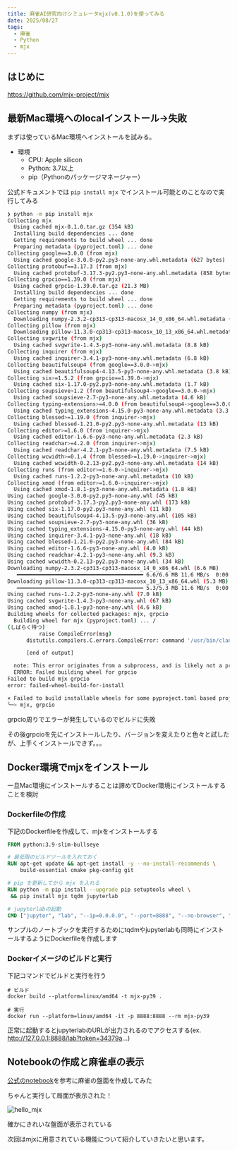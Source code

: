 ```yaml
---
title: 麻雀AI研究向けシミュレータmjx(v0.1.0)を使ってみる
date: 2025/08/27
tags:
  - 麻雀
  - Python
  - mjx
---
```


## はじめに

https://github.com/mjx-project/mjx

## 最新Mac環境へのlocalインストール→失敗

まずは使っているMac環境へインストールを試みる。

- 環境
  - CPU: Apple silicon
  - Python:  3.7以上
  - pip（Pythonのパッケージマネージャー）

公式ドキュメントでは `pip install mjx` でインストール可能とのことなので実行してみる

```bash
❯ python -m pip install mjx
Collecting mjx
  Using cached mjx-0.1.0.tar.gz (354 kB)
  Installing build dependencies ... done
  Getting requirements to build wheel ... done
  Preparing metadata (pyproject.toml) ... done
Collecting google==3.0.0 (from mjx)
  Using cached google-3.0.0-py2.py3-none-any.whl.metadata (627 bytes)
Collecting protobuf==3.17.3 (from mjx)
  Using cached protobuf-3.17.3-py2.py3-none-any.whl.metadata (858 bytes)
Collecting grpcio==1.39.0 (from mjx)
  Using cached grpcio-1.39.0.tar.gz (21.3 MB)
  Installing build dependencies ... done
  Getting requirements to build wheel ... done
  Preparing metadata (pyproject.toml) ... done
Collecting numpy (from mjx)
  Downloading numpy-2.3.2-cp313-cp313-macosx_14_0_x86_64.whl.metadata (62 kB)
Collecting pillow (from mjx)
  Downloading pillow-11.3.0-cp313-cp313-macosx_10_13_x86_64.whl.metadata (9.0 kB)
Collecting svgwrite (from mjx)
  Using cached svgwrite-1.4.3-py3-none-any.whl.metadata (8.8 kB)
Collecting inquirer (from mjx)
  Using cached inquirer-3.4.1-py3-none-any.whl.metadata (6.8 kB)
Collecting beautifulsoup4 (from google==3.0.0->mjx)
  Using cached beautifulsoup4-4.13.5-py3-none-any.whl.metadata (3.8 kB)
Collecting six>=1.5.2 (from grpcio==1.39.0->mjx)
  Using cached six-1.17.0-py2.py3-none-any.whl.metadata (1.7 kB)
Collecting soupsieve>1.2 (from beautifulsoup4->google==3.0.0->mjx)
  Using cached soupsieve-2.7-py3-none-any.whl.metadata (4.6 kB)
Collecting typing-extensions>=4.0.0 (from beautifulsoup4->google==3.0.0->mjx)
  Using cached typing_extensions-4.15.0-py3-none-any.whl.metadata (3.3 kB)
Collecting blessed>=1.19.0 (from inquirer->mjx)
  Using cached blessed-1.21.0-py2.py3-none-any.whl.metadata (13 kB)
Collecting editor>=1.6.0 (from inquirer->mjx)
  Using cached editor-1.6.6-py3-none-any.whl.metadata (2.3 kB)
Collecting readchar>=4.2.0 (from inquirer->mjx)
  Using cached readchar-4.2.1-py3-none-any.whl.metadata (7.5 kB)
Collecting wcwidth>=0.1.4 (from blessed>=1.19.0->inquirer->mjx)
  Using cached wcwidth-0.2.13-py2.py3-none-any.whl.metadata (14 kB)
Collecting runs (from editor>=1.6.0->inquirer->mjx)
  Using cached runs-1.2.2-py3-none-any.whl.metadata (10 kB)
Collecting xmod (from editor>=1.6.0->inquirer->mjx)
  Using cached xmod-1.8.1-py3-none-any.whl.metadata (1.8 kB)
Using cached google-3.0.0-py2.py3-none-any.whl (45 kB)
Using cached protobuf-3.17.3-py2.py3-none-any.whl (173 kB)
Using cached six-1.17.0-py2.py3-none-any.whl (11 kB)
Using cached beautifulsoup4-4.13.5-py3-none-any.whl (105 kB)
Using cached soupsieve-2.7-py3-none-any.whl (36 kB)
Using cached typing_extensions-4.15.0-py3-none-any.whl (44 kB)
Using cached inquirer-3.4.1-py3-none-any.whl (18 kB)
Using cached blessed-1.21.0-py2.py3-none-any.whl (84 kB)
Using cached editor-1.6.6-py3-none-any.whl (4.0 kB)
Using cached readchar-4.2.1-py3-none-any.whl (9.3 kB)
Using cached wcwidth-0.2.13-py2.py3-none-any.whl (34 kB)
Downloading numpy-2.3.2-cp313-cp313-macosx_14_0_x86_64.whl (6.6 MB)
   ━━━━━━━━━━━━━━━━━━━━━━━━━━━━━━━━━━━━━━━━ 6.6/6.6 MB 11.6 MB/s  0:00:00
Downloading pillow-11.3.0-cp313-cp313-macosx_10_13_x86_64.whl (5.3 MB)
   ━━━━━━━━━━━━━━━━━━━━━━━━━━━━━━━━━━━━━━━━ 5.3/5.3 MB 11.6 MB/s  0:00:00
Using cached runs-1.2.2-py3-none-any.whl (7.0 kB)
Using cached svgwrite-1.4.3-py3-none-any.whl (67 kB)
Using cached xmod-1.8.1-py3-none-any.whl (4.6 kB)
Building wheels for collected packages: mjx, grpcio
  Building wheel for mjx (pyproject.toml) ... /
(しばらく待つ)
          raise CompileError(msg)
      distutils.compilers.C.errors.CompileError: command '/usr/bin/clang++' failed with exit code 1

      [end of output]

  note: This error originates from a subprocess, and is likely not a problem with pip.
  ERROR: Failed building wheel for grpcio
Failed to build mjx grpcio
error: failed-wheel-build-for-install

× Failed to build installable wheels for some pyproject.toml based projects
╰─> mjx, grpcio
```

grpcio周りでエラーが発生しているのでビルドに失敗

その後grpcioを先にインストールしたり、バージョンを変えたりと色々と試したが、上手くインストールできず。。。

## Docker環境でmjxをインストール

一旦Mac環境にインストールすることは諦めてDocker環境にインストールすることを検討

### Dockerfileの作成
下記のDockerfileを作成して、mjxをインストールする

```dockerfile
FROM python:3.9-slim-bullseye

# 最低限のビルドツールを入れておく
RUN apt-get update && apt-get install -y --no-install-recommends \
    build-essential cmake pkg-config git 

# pip を更新してから mjx を入れる
RUN python -m pip install --upgrade pip setuptools wheel \
 && pip install mjx tqdm jupyterlab

# jupyterlabの起動
CMD ["jupyter", "lab", "--ip=0.0.0.0", "--port=8888", "--no-browser", "--allow-root"]
```

サンプルのノートブックを実行するためにtqdmやjupyterlabも同時にインストールするようにDockerfileを作成します

### Dockerイメージのビルドと実行

下記コマンドでビルドと実行を行う

```
# ビルド
docker build --platform=linux/amd64 -t mjx-py39 .

# 実行
docker run --platform=linux/amd64 -it -p 8888:8888 --rm mjx-py39
```

正常に起動するとjupyterlabのURLが出力されるのでアクセスする(ex. http://127.0.0.1:8888/lab?token=34379a...)

## Notebookの作成と麻雀卓の表示

[公式のnotebook](https://colab.research.google.com/drive/1m1wOT_K2YFtuV6IO7VgWk4ilVhTKqRFU?usp=sharing
)を参考に麻雀の盤面を作成してみた

ちゃんと実行して局面が表示された！

![hello_mjx](/images/mahjong_sdk_install/Screenshot%202025-08-27%20at%203.59.29 PM.jpg)

確かにきれいな盤面が表示されている

次回はmjxに用意されている機能について紹介していきたいと思います。
